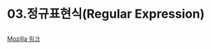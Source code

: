 # 03.정규표현식(Regular Expression)
## 

[Mozilla 링크](https://developer.mozilla.org/ko/docs/Web/JavaScript/Guide/Regular_Expressions)

